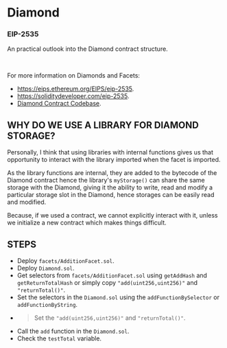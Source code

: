 # Diamond

### EIP-2535

An practical outlook into the Diamond contract structure.

<br/>

For more information on Diamonds and Facets:
- https://eips.ethereum.org/EIPS/eip-2535.
- https://soliditydeveloper.com/eip-2535.
- [Diamond Contract Codebase](https://github.com/mudgen/diamond-2-hardhat).

###
## WHY DO WE USE A LIBRARY FOR DIAMOND STORAGE?
Personally, I think that using libraries with internal functions gives us that opportunity to interact with the library imported when  the facet is imported. 

As the library functions are internal, they are added to the bytecode of the Diamond contract hence the library's `myStorage()` can share the same storage with the Diamond, giving it the ability to write, read and modify a particular storage slot in the Diamond, hence storages can be easily read and modified.

Because, if we used a contract, we cannot explicitly interact with it, unless we initialize a new contract which makes things difficult.


## STEPS

- Deploy `facets/AdditionFacet.sol`.
- Deploy `Diamond.sol`.
- Get selectors from `facets/AdditionFacet.sol` using `getAddHash` and `getReturnTotalHash` or simply copy `"add(uint256,uint256)"` and `"returnTotal()"`.
- Set the selectors in the `Diamond.sol` using the `addFunctionBySelector` or `addFunctionByString`.
- > Set the `"add(uint256,uint256)"` and `"returnTotal()"`.
- Call the `add` function in the `Diamond.sol`.
- Check the `testTotal` variable.
